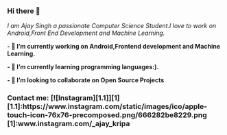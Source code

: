### Hi there 👋
*I am Ajay Singh a passionate Computer Science Student.I love*
*to work on Android,Front End Development and Machine Learning.*






**- 🔭 I’m currently working on Android,Frontend development and Machine Learning.**

**- 🌱 I’m currently learning programming languages:).**

**- 👯 I’m looking to collaborate on Open Source Projects**

<h3>Contact me:
[![Instagram][1.1]][1]
[1.1]:https://www.instagram.com/static/images/ico/apple-touch-icon-76x76-precomposed.png/666282be8229.png
[1]:www.instagram.com/_ajay_kripa
 
  











